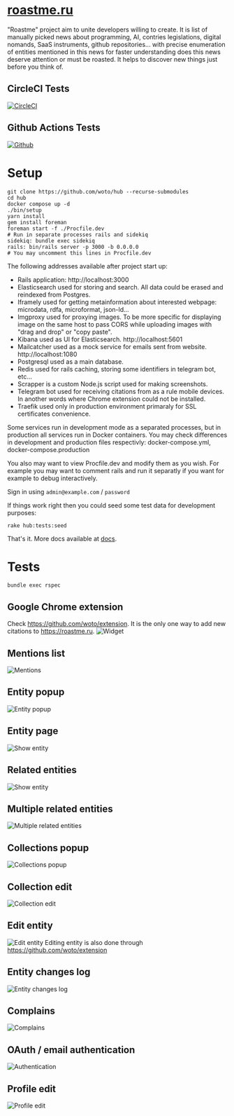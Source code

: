 # [roastme.ru](https://roastme.ru)

"Roastme" project aim to unite developers willing to create. It is list of manually picked news about programming, AI, contries legislations, digital nomands, SaaS instruments, github repositories... with precise enumeration of entities mentioned in this news for faster understanding does this news deserve attention or must be roasted. It helps to discover new things just before you think of.

## CircleCI Tests

[![CircleCI](https://dl.circleci.com/status-badge/img/gh/woto/hub/tree/master.svg?style=svg)](https://dl.circleci.com/status-badge/redirect/gh/woto/hub/tree/master)

## Github Actions Tests

[![Github](https://github.com/woto/hub/actions/workflows/main.yml/badge.svg)](https://github.com/woto/hub/actions)

# Setup

```shell
git clone https://github.com/woto/hub --recurse-submodules
cd hub
docker compose up -d
./bin/setup
yarn install
gem install foreman
foreman start -f ./Procfile.dev
# Run in separate processes rails and sidekiq
sidekiq: bundle exec sidekiq
rails: bin/rails server -p 3000 -b 0.0.0.0
# You may uncomment this lines in Procfile.dev
```

The following addresses available after project start up:

- Rails application: http://localhost:3000
- Elasticsearch used for storing and search. All data could be erased and reindexed from Postgres.
- Iframely used for getting metainformation about interested webpage: microdata, rdfa, microformat, json-ld...
- Imgproxy used for proxying images. To be more specific for displaying image on the same host to pass CORS while uploading images with "drag and drop" or "copy paste".
- Kibana used as UI for Elasticsearch. http://localhost:5601
- Mailcatcher used as a mock service for emails sent from website. http://localhost:1080
- Postgresql used as a main database.
- Redis used for rails caching, storing some identifiers in telegram bot, etc...
- Scrapper is a custom Node.js script used for making screenshots.
- Telegram bot used for receiving citations from as a rule mobile devices. In another words where Chrome extension could not be installed.
- Traefik used only in production environment primaraly for SSL certificates convenience.

Some services run in development mode as a separated processes, but in production all services run in Docker containers.
You may check differences in development and production files respectivly: docker-compose.yml, docker-compose.production

You also may want to view Procfile.dev and modify them as you wish. For example you may want to comment rails and run it separatly if you want for example to debug interactively.


Sign in using `admin@example.com` / `password`

If things work right then you could seed some test data for development purposes:

```
rake hub:tests:seed
```

That's it. More docs available at [docs](/docs).

# Tests

```shell
bundle exec rspec
```

## Google Chrome extension
Check https://github.com/woto/extension. It is the only one way to add new citations to https://roastme.ru.
![Widget](./docs/images/widget.png)

## Mentions list
![Mentions](./docs/images/mentions.png)

## Entity popup
![Entity popup](./docs/images/entity_popup.png)

## Entity page
![Show entity](./docs/images/entity.png)

## Related entities
![Show entity](./docs/images/related_entities.png)

## Multiple related entities
![Multiple related entities](./docs/images/multiple_related.png)

## Collections popup
![Collections popup](./docs/images/collections_popup.png)

## Collection edit
![Collection edit](./docs/images/collection_edit.png)

## Edit entity
![Edit entity](./docs/images/edit_entity.png)
Editing entity is also done through https://github.com/woto/extension

## Entity changes log
![Entity changes log](./docs/images/changes_log.png)

## Complains
![Complains](./docs/images/complains.png)

## OAuth / email authentication
![Authentication](./docs/images/authentication.png)

## Profile edit
![Profile edit](./docs/images/profile_edit.png)

